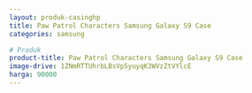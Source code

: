 ```yaml
---
layout: produk-casinghp
title: Paw Patrol Characters Samsung Galaxy S9 Case
categories: samsung

# Produk
product-title: Paw Patrol Characters Samsung Galaxy S9 Case
image-drive: 1ZNmRTTUhrbLBsVp5yuyqK3WVzZtVYlcE
harga: 90000
---
```

